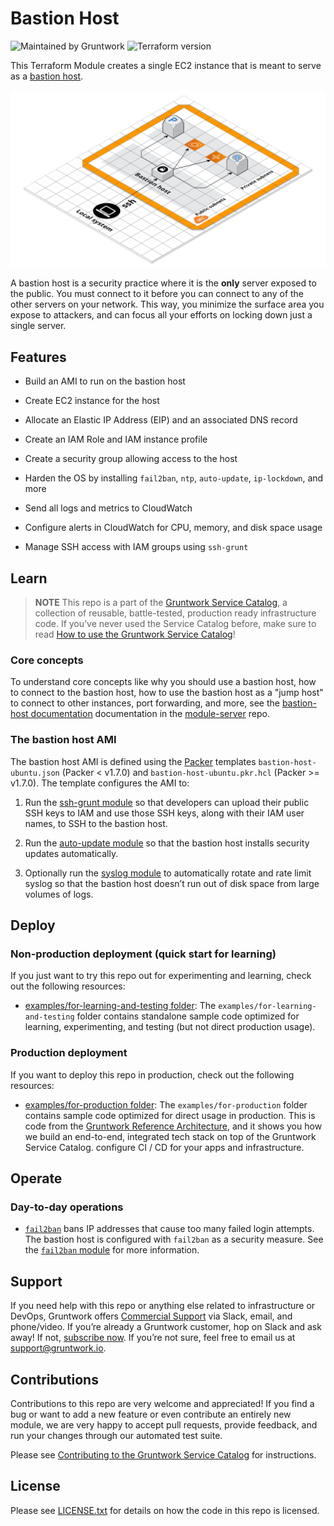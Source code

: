 # Bastion Host

![Maintained by Gruntwork](https://img.shields.io/badge/maintained%20by-gruntwork.io-%235849a6.svg)
![Terraform version](https://img.shields.io/badge/tf-%3E%3D1.0.0-blue.svg)

This Terraform Module creates a single EC2 instance that is meant to serve as a [bastion host](https://en.wikipedia.org/wiki/Bastion_host).

![Bastion architecture](../../../_docs/bastion-architecture.png?raw=true)

A bastion host is a security practice where it is the **only** server exposed to the public. You must connect to it before you can connect to any of the other servers on your network. This way, you minimize the surface area you expose to attackers, and can focus all your efforts on locking down just a single server.

## Features

- Build an AMI to run on the bastion host

- Create EC2 instance for the host

- Allocate an Elastic IP Address (EIP) and an associated DNS record

- Create an IAM Role and IAM instance profile

- Create a security group allowing access to the host

- Harden the OS by installing `fail2ban`, `ntp`, `auto-update`, `ip-lockdown`, and more

- Send all logs and metrics to CloudWatch

- Configure alerts in CloudWatch for CPU, memory, and disk space usage

- Manage SSH access with IAM groups using `ssh-grunt`

## Learn

> **NOTE**
This repo is a part of the [Gruntwork Service Catalog](https://github.com/gruntwork-io/terraform-aws-service-catalog/), a collection of
reusable, battle-tested, production ready infrastructure code. If you’ve never used the Service Catalog before, make
sure to read [How to use the Gruntwork
Service Catalog](https://docs.gruntwork.io/reference/services/intro/overview)!

### Core concepts

To understand core concepts like why you should use a bastion host, how to connect to the bastion host, how to use the
bastion host as a "jump host" to connect to other instances, port forwarding, and more, see the [bastion-host
documentation](https://github.com/gruntwork-io/terraform-aws-server/tree/master/examples/bastion-host) documentation in the [module-server](https://github.com/gruntwork-io/terraform-aws-server) repo.

### The bastion host AMI

The bastion host AMI is defined using the [Packer](https://www.packer.io/) templates `bastion-host-ubuntu.json` (Packer &lt; v1.7.0) and `bastion-host-ubuntu.pkr.hcl` (Packer &gt;= v1.7.0). The template configures the AMI to:

1. Run the [ssh-grunt module](https://github.com/gruntwork-io/terraform-aws-security/tree/master/modules/ssh-grunt) so that
    developers can upload their public SSH keys to IAM and use those SSH keys, along with their IAM user names, to SSH
    to the bastion host.

2. Run the [auto-update module](https://github.com/gruntwork-io/terraform-aws-security/tree/master/modules/auto-update) so
    that the bastion host installs security updates automatically.

3. Optionally run the [syslog module](https://github.com/gruntwork-io/terraform-aws-monitoring/tree/master/modules/logs/syslog) to automatically rotate and rate limit syslog so that the bastion host doesn’t run out of disk space from large volumes of logs.

## Deploy

### Non-production deployment (quick start for learning)

If you just want to try this repo out for experimenting and learning, check out the following resources:

- [examples/for-learning-and-testing folder](/examples/for-learning-and-testing): The
    `examples/for-learning-and-testing` folder contains standalone sample code optimized for learning, experimenting, and
    testing (but not direct production usage).

### Production deployment

If you want to deploy this repo in production, check out the following resources:

- [examples/for-production folder](/examples/for-production): The `examples/for-production` folder contains sample
    code optimized for direct usage in production. This is code from the
    [Gruntwork Reference Architecture](https://gruntwork.io/reference-architecture), and it shows you how we build an
    end-to-end, integrated tech stack on top of the Gruntwork Service Catalog.
    configure CI / CD for your apps and infrastructure.

## Operate

### Day-to-day operations

- [`fail2ban`](https://github.com/fail2ban/fail2ban) bans IP addresses that cause too many failed login attempts. The bastion host is configured with `fail2ban` as a security measure. See the [`fail2ban` module](https://github.com/gruntwork-io/terraform-aws-security/tree/master/modules/fail2ban) for more information.

## Support

If you need help with this repo or anything else related to infrastructure or DevOps, Gruntwork offers
[Commercial Support](https://gruntwork.io/support/) via Slack, email, and phone/video. If you’re already a Gruntwork
customer, hop on Slack and ask away! If not, [subscribe now](https://www.gruntwork.io/pricing/). If you’re not sure,
feel free to email us at <support@gruntwork.io>.

## Contributions

Contributions to this repo are very welcome and appreciated! If you find a bug or want to add a new feature or even
contribute an entirely new module, we are very happy to accept pull requests, provide feedback, and run your changes
through our automated test suite.

Please see
[Contributing to the Gruntwork Service Catalog](https://gruntwork.io/guides/foundations/how-to-use-gruntwork-infrastructure-as-code-library#_contributing_to_the_gruntwork_infrastructure_as_code_library)
for instructions.

## License

Please see [LICENSE.txt](/LICENSE.txt) for details on how the code in this repo is licensed.
